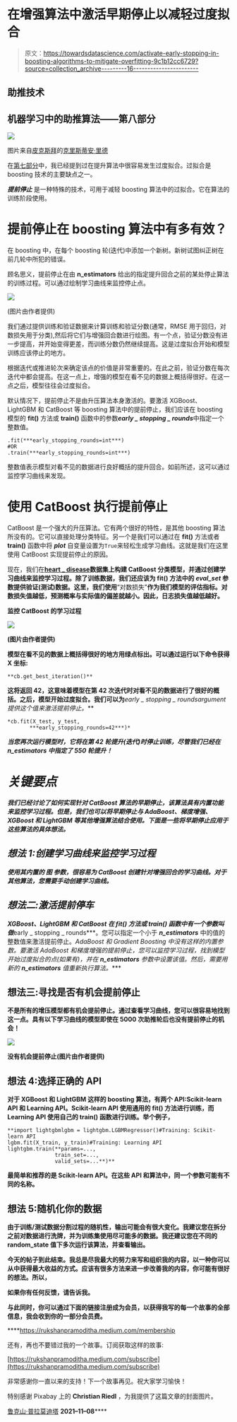 # 在增强算法中激活早期停止以减轻过度拟合

> 原文：<https://towardsdatascience.com/activate-early-stopping-in-boosting-algorithms-to-mitigate-overfitting-9c1b12cc6729?source=collection_archive---------16----------------------->

## 助推技术

## 机器学习中的助推算法——第八部分

![](img/91f21a311240d25acb99a984086008aa.png)

图片来自[皮克斯拜](https://pixabay.com/?utm_source=link-attribution&utm_medium=referral&utm_campaign=image&utm_content=4964455)的[克里斯蒂安·里德](https://pixabay.com/users/schraubgut-15720492/?utm_source=link-attribution&utm_medium=referral&utm_campaign=image&utm_content=4964455)

在[第七部分](/performance-comparison-catboost-vs-xgboost-and-catboost-vs-lightgbm-886c1c96db64)中，我已经提到过在提升算法中很容易发生过度拟合。过拟合是 boosting 技术的主要缺点之一。

***提前停止*** 是一种特殊的技术，可用于减轻 boosting 算法中的过拟合。它在算法的训练阶段使用。

# 提前停止在 boosting 算法中有多有效？

在 boosting 中，在每个 boosting 轮(迭代)中添加一个新树。新树试图纠正树在前几轮中所犯的错误。

顾名思义，提前停止在由 **n_estimators** 给出的指定提升回合之前的某处停止算法的训练过程。可以通过绘制学习曲线来监控停止点。

![](img/58c55a6d864dbdf6537d2833c7fce910.png)

(图片由作者提供)

我们通过提供训练和验证数据来计算训练和验证分数(通常，RMSE 用于回归，对数损失用于分类),然后将它们与增强回合数进行绘图。有一个点，验证分数没有进一步提高，并开始变得更差，而训练分数仍然继续提高。这是过度拟合开始和模型训练应该停止的地方。

根据迭代或推进轮次来确定该点的价值是非常重要的。在此之前，验证分数在每次迭代中都会提高。在这一点上，增强的模型在看不见的数据上概括得很好。在这一点之后，模型往往会过度拟合。

默认情况下，提前停止不是由升压算法本身激活的。要激活 XGBoost、LightGBM 和 CatBoost 等 boosting 算法中的提前停止，我们应该在 boosting 模型的 **fit()** 方法或 **train()** 函数中的参数***early _ stopping _ rounds***中指定一个整数值。

```
.fit(***early_stopping_rounds=int***)
#OR
.train(***early_stopping_rounds=int***)
```

整数值表示模型对看不见的数据进行良好概括的提升回合。如前所述，这可以通过监控学习曲线来发现。

# 使用 CatBoost 执行提前停止

CatBoost 是一个强大的升压算法。它有两个很好的特性，是其他 boosting 算法所没有的。它可以直接处理分类特征。另一个是我们可以通过在 **fit()** 方法或者 **train()** 函数中将 ***plot*** 自变量设置为`True`来轻松生成学习曲线。这就是我们在这里使用 CatBoost 实现提前停止的原因。

现在，我们在[**heart _ disease**](https://drive.google.com/file/d/19s5qMRjssBoohFb2NY4FFYQ3YW2eCxP4/view?usp=sharing)**数据集上构建 CatBoost 分类模型，并通过创建学习曲线来监控学习过程。除了训练数据，我们还应该为 **fit()** 方法中的 ***eval_set*** 参数提供验证(测试)数据。这里，我们使用**“对数损失”**作为我们模型的评估指标。对数损失值越低，预测概率与实际值的偏差就越小。因此，日志损失值越低越好。**

**监控 CatBoost 的学习过程**

**![](img/74e490d9cc3d1723a444df244b097152.png)**

**(图片由作者提供)**

**模型在看不见的数据上概括得很好的地方用绿点标出。可以通过运行以下命令获得 X 坐标:**

```
**cb.get_best_iteration()**
```

**这将返回 42，这意味着模型在第 42 次迭代时对看不见的数据进行了很好的概括。之后，模型开始过度拟合。我们可以为***early _ stopping _ rounds***argument*提供这个值来激活提前停止。***

```
*cb.fit(X_test, y_test,
       ***early_stopping_rounds=42***)*
```

***当您再次运行模型时，它将在第 42 轮提升(迭代)时停止训练，尽管我们已经在 ***n_estimators*** 中指定了 550 轮提升！***

# ***关键要点***

***我们已经讨论了如何实现针对 CatBoost 算法的早期停止，该算法具有内置功能来监控学习过程。但是，我们也可以将早期停止与 AdaBoost、梯度增强、XGBoost 和 LightGBM 等其他增强算法结合使用。下面是一些将早期停止应用于这些算法的具体想法。***

## ***想法 1:创建学习曲线来监控学习过程***

***使用其内置的 ***图*** 参数，很容易为 CatBoost 创建针对增强回合的学习曲线。对于其他算法，您需要手动创建学习曲线。***

## ***想法二:激活提前停车***

***XGBoost、LightGBM 和 CatBoost 在 **fit()** 方法或 **train()** 函数中有一个参数叫做***early _ stopping _ rounds***。您可以指定一个小于 ***n_estimators*** 中的值的整数值来激活提前停止。*AdaBoost 和 Gradient Boosting 中没有这样的内置参数。要激活 AdaBoost 和梯度增强的提前停止，您可以监控学习过程，找到模型开始过度拟合的点(如果有)，并在 ***n_estimators*** 参数中设置该值。然后，需要用新的 ***n_estimators*** 值重新执行算法。****

## ****想法三:寻找是否有机会提前停止****

****不是所有的增压模型都有机会提前停止。通过查看学习曲线，您可以很容易地找到这一点。具有以下学习曲线的模型即使在 5000 次助推轮后也没有提前停止的机会！****

****![](img/16a1069c3be02faf2a1a9939167e44d2.png)****

****没有机会提前停止(图片由作者提供)****

## ****想法 4:选择正确的 API****

****对于 XGBoost 和 LightGBM 这样的 boosting 算法，有两个 API:Scikit-learn API 和 Learning API。Scikit-learn API 使用通用的 **fit()** 方法进行训练，而 Learning API 使用自己的 **train()** 函数进行训练。举个例子，****

```
**import lightgbmlgbm = lightgbm.LGBMRegressor()#Training: Scikit-learn API
lgbm.fit(X_train, y_train)#Training: Learning API
lightgbm.train(**params=...,
               train_set=...,
               valid_sets=...**)**
```

****最简单和推荐的是 Scikit-learn API。在这些 API 和算法中，同一个参数可能有不同的名称。****

## ****想法 5:随机化你的数据****

****由于训练/测试数据分割过程的随机性，输出可能会有很大变化。我建议您在拆分之前对数据进行洗牌，并为训练集使用尽可能多的数据。我还建议您在不同的 **random_state** 值下多次运行该算法，并查看输出。****

****今天的帖子到此结束。我总是尽我最大的努力来写和组织我的内容，以一种你可以从中获得最大收益的方式。应该有很多方法来进一步改善我的内容，你可能有很好的想法。所以，****

****如果你有任何反馈，请告诉我。****

****与此同时，你可以通过下面的链接注册成为会员，以获得我写的每一个故事的全部信息，我会收到你的一部分会员费。****

****<https://rukshanpramoditha.medium.com/membership>  

还有，再也不要错过我的一个故事。订阅获取这样的故事:

[https://rukshanpramoditha.medium.com/subscribe](https://rukshanpramoditha.medium.com/subscribe)

非常感谢你一直以来的支持！下一个故事再见。祝大家学习愉快！

特别感谢 Pixabay 上的 **Christian Riedl** ，为我提供了这篇文章的封面图片。

[鲁克山·普拉莫迪塔](https://medium.com/u/f90a3bb1d400?source=post_page-----9c1b12cc6729--------------------------------)
**2021–11–08******